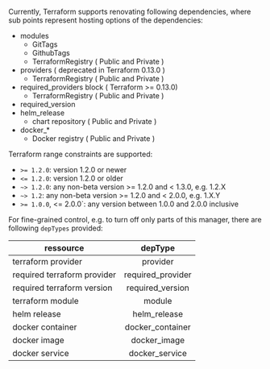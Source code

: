 Currently, Terraform supports renovating following dependencies, where sub points represent hosting options of the dependencies:

- modules
  - GitTags
  - GithubTags
  - TerraformRegistry ( Public and Private )
- providers ( deprecated in Terraform 0.13.0 )
  - TerraformRegistry ( Public and Private )
- required_providers block ( Terraform >= 0.13.0)
  - TerraformRegistry ( Public and Private )
- required_version
- helm_release
  - chart repository ( Public and Private )
- docker\_\*
  - Docker registry ( Public and Private )

Terraform range constraints are supported:

- `>= 1.2.0`: version 1.2.0 or newer
- `<= 1.2.0`: version 1.2.0 or older
- `~> 1.2.0`: any non-beta version >= 1.2.0 and < 1.3.0, e.g. 1.2.X
- `~> 1.2`: any non-beta version >= 1.2.0 and < 2.0.0, e.g. 1.X.Y
- `>= 1.0.0`, <= 2.0.0`: any version between 1.0.0 and 2.0.0 inclusive

For fine-grained control, e.g. to turn off only parts of this manager, there are following `depTypes` provided:

| ressource                   |      depType      |
| --------------------------- | :---------------: |
| terraform provider          |     provider      |
| required terraform provider | required_provider |
| required terraform version  | required_version  |
| terraform module            |      module       |
| helm release                |   helm_release    |
| docker container            | docker_container  |
| docker image                |   docker_image    |
| docker service              |  docker_service   |
